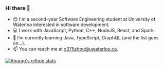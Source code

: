 ### Hi there 👋

- 😊 I'm a second-year Software Engineering student at University of Waterloo interested in software development.
- 💻 I work with JavaScript, Python, C++, NodeJS, React, and Spark.
- 🌱 I’m currently learning Java, TypeScript, GraphQL (and the list goes on...). 
- 📫 You can reach me at x375zhou@uwaterloo.ca.

[![Anurag's github stats](https://github-readme-stats.vercel.app/api?username=VioletZhouECE)](https://github.com/anuraghazra/github-readme-stats)
